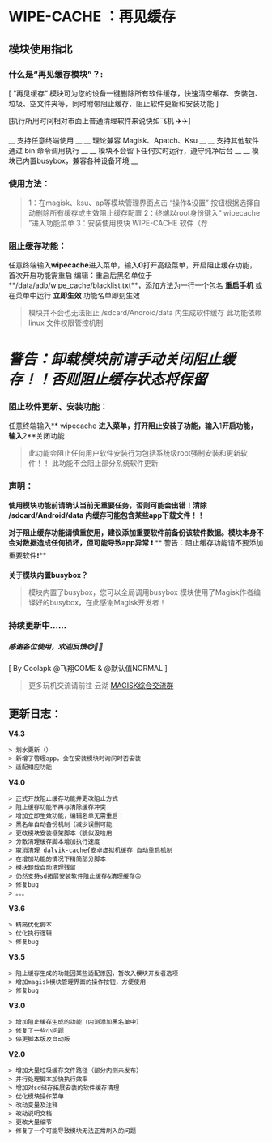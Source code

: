 
   # WIPE-CACHE ：再见缓存
   ##     模块使用指北
   

   ### 什么是“再见缓存模块”？:

[ “再见缓存” 模块可为您的设备一键删除所有软件缓存，快速清空缓存、安装包、垃圾、空文件夹等，同时附带阻止缓存、阻止软件更新和安装功能 ]

[执行所用时间相对市面上普通清理软件来说快如飞机 ✈️✈️]

__ 支持任意终端使用 __
__ 理论兼容 Magisk、Apatch、Ksu __
__ 支持其他软件通过 bin 命令调用执行 __
__ 模块不会留下任何实时运行，遵守纯净后台 __
__ 模块已内置busybox，兼容各种设备环境 __


   ### 使用方法：
 
> 1：在magisk、ksu、ap等模块管理界面点击 “操作&设置” 按钮根据选择自动删除所有缓存或生效阻止缓存配置
> 2：终端以root身份键入“ wipecache ”进入功能菜单
> 3：安装使用模块 WIPE-CACHE 软件（荐


   ### 阻止缓存功能：

任意终端输入**wipecache**进入菜单，输入**0**打开高级菜单，开启阻止缓存功能，首次开启功能需重启
编辑：重启后黑名单位于**/data/adb/wipe_cache/blacklist.txt**，添加方法为一行一个包名
**重启手机** 或在菜单中运行 **立即生效** 功能名单即刻生效
> 模块并不会也无法阻止 /sdcard/Android/data 内生成软件缓存
> 此功能依赖 linux 文件权限管控机制

# ***警告：卸载模块前请手动关闭阻止缓存！！否则阻止缓存状态将保留***


   ### 阻止软件更新、安装功能：

任意终端输入** wipecache **进入菜单，打开阻止安装子功能，输入**1**开启功能，输入**2**关闭功能
> 此功能会阻止任何用户软件安装行为包括系统级root强制安装和更新软件！！
> 此功能不会阻止部分系统软件更新


   ### 声明：

**使用模块功能前请确认当前无重要任务，否则可能会出错！清除 /sdcard/Android/data 内缓存可能包含某些app下载文件！！**

**对于阻止缓存功能请慎重使用，建议添加重要软件前备份该软件数据。模块本身不会对数据造成任何损坏，但可能导致app异常 ❗**
** 警告：阻止缓存功能请不要添加重要软件❗**

**关于模块内置busybox？**
> 模块内置了busybox，您可以全局调用busybox
> 模块使用了Magisk作者编译好的busybox，在此感谢Magisk开发者！



### 持续更新中......
##### 感谢各位使用，欢迎反馈😋🎉🎉
[ By Coolapk @飞翔COME & @默认值NORMAL ]
>更多玩机交流请前往 云湖 [MAGISK综合交流群](https://yhfx.jwznb.com/share?key=TihFLlAj6ZJ9&ts=1740281856)


## 更新日志：

**V4.3**
```
> 划水更新（）
> 新增了管理app，会在安装模块时询问时否安装
> 适配相应功能
```

**V4.0**
```
> 正式开放阻止缓存功能并更改阻止方式
> 阻止缓存功能不再与清除缓存冲突
> 增加立即生效功能，编辑名单无需重启！
> 黑名单自动备份机制（减少误删可能
> 更改模块安装框架脚本（貌似没啥用
> 分散清理缓存脚本增加执行速度
> 取消清理 dalvik-cache{安卓虚拟机缓存 自动重启机制
> 在增加功能的情况下精简部分脚本
> 模块卸载自动清理残留
> 仍然支持sd拓展安装软件阻止缓存&清理缓存🙃
> 修复bug
> 。。。
```

**V3.6**
```
> 精简优化脚本
> 优化执行逻辑
> 修复bug
```

**V3.5**
```
> 阻止缓存生成的功能因某些适配原因，暂改入模块开发者选项
> 增加magisk模块管理界面的操作按钮，方便使用
> 修复bug
```

**V3.0**
```
> 增加阻止缓存生成的功能（内测添加黑名单中）
> 修复了一些小问题
> 停更脚本版及自动版
```

**V2.0**
```
> 增加大量垃圾缓存文件路径（部分内测未发布）
> 并行处理脚本加快执行效率
> 增加对sd储存拓展安装的软件缓存清理
> 优化模块操作菜单
> 改动变量及注释
> 改动说明文档
> 更改大量细节
> 修复了一个可能导致模块无法正常刷入的问题
```
